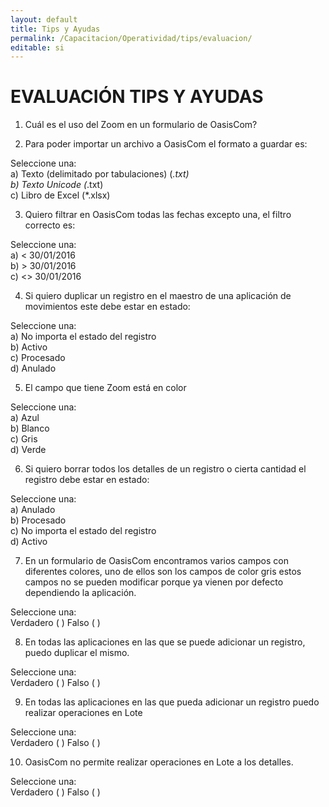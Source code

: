 ```yaml
---
layout: default
title: Tips y Ayudas
permalink: /Capacitacion/Operatividad/tips/evaluacion/
editable: si
---
```


# EVALUACIÓN TIPS Y AYUDAS


1) Cuál es el uso del Zoom en un formulario de OasisCom?  

2) Para poder importar un archivo a OasisCom el formato a guardar es: 

Seleccione una:  
a) Texto (delimitado por tabulaciones) (*.txt)  
b) Texto Unicode (*.txt)  
c) Libro de Excel (*.xlsx)  

3) Quiero filtrar en OasisCom todas las fechas excepto una, el filtro correcto es:  

Seleccione una:  
a) < 30/01/2016  
b) > 30/01/2016  
c) <> 30/01/2016  

4) Si quiero duplicar un registro en el maestro de una aplicación de movimientos este debe estar en estado:

Seleccione una:  
a) No importa el estado del registro  
b) Activo  
c) Procesado  
d) Anulado  

5) El campo que tiene Zoom está en color  

Seleccione una:  
a) Azul  
b) Blanco  
c) Gris  
d) Verde  

6) Si quiero borrar todos los detalles de un registro o cierta cantidad el registro debe estar en estado:  

Seleccione una:  
a) Anulado  
b) Procesado  
c) No importa el estado del registro  
d) Activo  

7) En un formulario de OasisCom encontramos varios campos con diferentes colores, uno de ellos son los campos de color gris estos campos no se pueden modificar porque ya vienen por defecto dependiendo la aplicación.  

Seleccione una:  
Verdadero ( )	Falso ( )  

8) En todas las aplicaciones en las que se puede adicionar un registro, puedo duplicar el mismo.  

Seleccione una:  
Verdadero ( )	Falso ( )  

9) En todas las aplicaciones en las que pueda adicionar un registro puedo realizar operaciones en Lote  

Seleccione una:  
Verdadero ( )	Falso ( )  

10) OasisCom no permite realizar operaciones en Lote a los detalles.  

Seleccione una:  
Verdadero ( )	Falso ( )  










